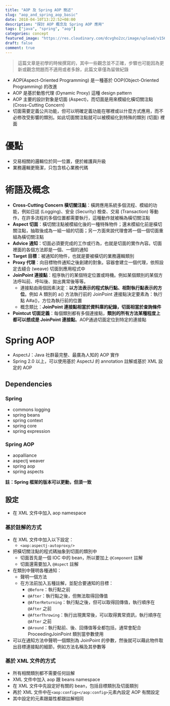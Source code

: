 ```yaml
---
title: "AOP 及 Spring AOP 簡述"
slug: "aop_and_spring_aop_basic"
date: 2018-04-10T13:22:52+08:00
description: "探討 AOP 概念及 Spring AOP 應用"
tags: ["java", "spring", "aop"]
categories: concept
featured_image: "https://res.cloudinary.com/dcvgho2zc/image/upload/v1568953103/Tech%20Blog/aop-icon_ffdmul.png"
draft: false
comment: true
---
```


> 這篇文章是初學的時候撰寫的，其中一些觀念並不正確，步驟也可能因為更新或觀念問題而不適用或者多餘，此篇文章僅為留做紀錄

- AOP(Aspect-Oriented Programming) 是一種基於 OOP(Object-Oriented Programming) 的改進
- AOP 是基於動態代理 (Dynamic Proxy) 這種 design pattern
- AOP 主要的設計對象是切面 (Aspect)，而切面是用來模組化橫切關注點 (Cross-Cutting Concern)
- 切面需要定義公共功能，但可以明確定義功能在哪裡或以什麼方式應用，而不必修改受影響的類別。如此切面關注點就可以被模組化到特殊的類別 (切面) 裡面

# 優點

- 交易相關的邏輯位於同一位置，便於維護與升級
- 業務邏輯更簡潔，只包含核心業務代碼

# 術語及概念

- **Cross-Cutting Concern 橫切關注點**：橫跨應用系統多個流程、模組的功能，例如日誌 (Logging)、安全 (Security) 檢查、交易 (Transaction) 等動作，在許多流程的多個位置都需要執行，這種動作就被稱為橫切關注點
- **Aspect 切面**：橫切關注點被模組化後的一種特殊物件；還未模組化前是橫切關注點，抽取後成為一組一組的切面；另一方面來說代理會將一個一個切面重組為橫切關注點
- **Advice 通知**：切面必須要完成的工作或行為，也就是切面的實作內容。切面裡面的各個方法即是一個、一個的通知
- **Target 目標**：被通知的物件，也就是要被橫切的業務邏輯類別
- **Proxy 代理**：向目標物件通知之後創建的對象。容器會建立一個代理，依照設定去縫合 (weave) 切面到應用程式中
- **JoinPoint 連接點**：程序執行的某個特定位置或時機。例如某個類別的某個方法呼叫前、呼叫後、拋出異常後等等。
	- 連接點由兩個因素決定：**以方法表示的程式執行點、相對執行點表示的方位**。例如 A 類別的 a() 方法執行前的 JoinPoint 連接點決定要素為：執行點 A#a()，方位為執行前的位置
	- 概念類比：**JoinPoint 連接點相當於資料庫的紀錄，切面相當於查詢條件**
- **Pointcut 切面定義**：每個類別都有多個連接點，**類別的所有方法某種程度上都可以想成是 JoinPoint 連接點**。AOP通過切面定位到特定的連接點

# Spring AOP

- AspectJ：Java 社群最完整、最廣為人知的 AOP 實作
- Spring 2.0 以上，可以使用基於 AspectJ 的 annotation 註解或基於 XML 設定的 AOP

## Dependencies

### Spring

- commons logging
- spring beans
- spring context
- spring core
- spring expression

### Spring AOP

- aopalliance
- aspectj weaver
- spring aop
- spring aspects

**註：Spring 框架的版本可以更動，但須一致**

## 設定

- 在 XML 文件中加入 aop namespace

### 基於註解的方式

- 在 XML 文件中加入以下設定：
	- `<aop:aspectj-autoproxy/>`
- 把橫切關注點的程式碼抽象到切面的類別中
	- 切面首先是一個 IOC 中的 bean，所以要加上 `@Component` 註解
	- 切面還需要加入 `@Aspect` 註解
- 在類別中聲明各種通知：
	- 聲明一個方法
	- 在方法前加入五種註解，並配合要通知的目標：
		- `@Before`：執行點之前
		- `@After`：執行點之後，但無法取得回傳值
		- `@AfterReturning`：執行點之後，但可以取得回傳值，執行順序在 `@After` 之前
		- `@AfterThrowing`：執行出現異常後，可以取得異常資訊，執行順序在 `@After` 之前
		- `@Around`：執行點前、後、回傳值等全都包括，通常會配合 ProceedingJoinPoint 類別當參數使用
- 可以在通知方法中聲明一個類別為 JoinPoint 的參數，然後就可以藉此物件取出目標連接點的細節，例如方法名稱及其參數等

### 基於 XML 文件的方式

- 所有相關類別都不需要任何註解
- XML 文件中加入 aop 跟 beans namespace
- 在 XML 文件中先設定好有關的 bean，包括目標類別及切面類別
- 再於 XML 文件中在`<aop:config></aop:config>`元素內設定 AOP 有關設定
- 其中設定的元素跟屬性都跟註解相同